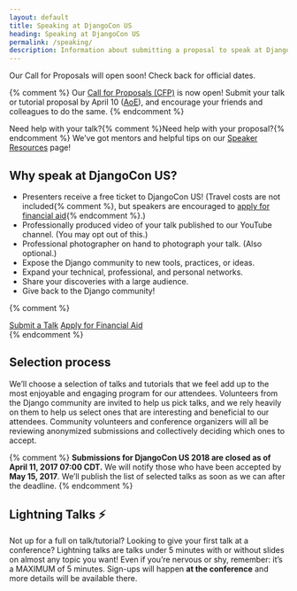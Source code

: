 ```yaml
---
layout: default
title: Speaking at DjangoCon US
heading: Speaking at DjangoCon US
permalink: /speaking/
description: Information about submitting a proposal to speak at DjangoCon US
---
```


Our Call for Proposals will open soon! Check back for official dates.

{% comment %}
Our [Call for Proposals (CFP)](https://www.papercall.io/djangocon-us-2017) is now open! Submit your talk or tutorial proposal by April 10 ([AoE](https://time.is/compare/0000_11_Apr_2017_in_Anywhere_on_Earth)), and encourage your friends and colleagues to do the same.
{% endcomment %}

Need help with your talk?{% comment %}Need help with your proposal?{% endcomment %} We’ve got mentors and helpful tips on our [Speaker Resources](/speaking/speaker-resources/) page!

## Why speak at DjangoCon US?

- Presenters receive a free ticket to DjangoCon US! (Travel costs are not included{% comment %}, but speakers are encouraged to [apply for financial aid](/financial-aid/){% endcomment %}.)
- Professionally produced video of your talk published to our YouTube channel. (You may opt out of this.)
- Professional photographer on hand to photograph your talk. (Also optional.)
- Expose the Django community to new tools, practices, or ideas.
- Expand your technical, professional, and personal networks.
- Share your discoveries with a large audience.
- Give back to the Django community!

{% comment %}
<div class="row column v-pad-top">
    <div class="medium-5 medium-centered column">
        <div class="button-group expanded">
            <a class="button hollow theme-violetred" href="https://www.papercall.io/djangocon-us-2017">Submit a Talk</a>
            <a class="button hollow theme-willow" href="/financial-aid/">Apply for Financial Aid</a>
        </div>
    </div>
</div>
{% endcomment %}

## Selection process

We’ll choose a selection of talks and tutorials that we feel add up to the most enjoyable and engaging program for our attendees. Volunteers from the Django community are invited to help us pick talks, and we rely heavily on them to help us select ones that are interesting and beneficial to our attendees. Community volunteers and conference organizers will all be reviewing anonymized submissions and collectively deciding which ones to accept.

{% comment %}
**Submissions for DjangoCon US 2018 are closed as of April 11, 2017 07:00 CDT.** We will notify those who have been accepted by **May 15, 2017**. We’ll publish the list of selected talks as soon as we can after the deadline.
{% endcomment %}

## Lightning Talks ⚡️

Not up for a full on talk/tutorial? Looking to give your first talk at a conference? Lightning talks are talks under 5 minutes with or without slides on almost any topic you want! Even if you’re nervous or shy, remember: it’s a MAXIMUM of 5 minutes. Sign-ups will happen **at the conference** and more details will be available there.
